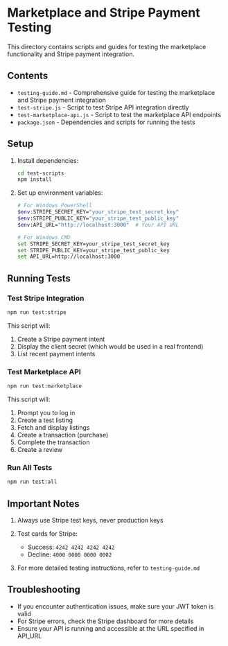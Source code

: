 # Marketplace and Stripe Payment Testing

This directory contains scripts and guides for testing the marketplace functionality and Stripe payment integration.

## Contents

- `testing-guide.md` - Comprehensive guide for testing the marketplace and Stripe payment integration
- `test-stripe.js` - Script to test Stripe API integration directly
- `test-marketplace-api.js` - Script to test the marketplace API endpoints
- `package.json` - Dependencies and scripts for running the tests

## Setup

1. Install dependencies:

   ```bash
   cd test-scripts
   npm install
   ```

2. Set up environment variables:

   ```bash
   # For Windows PowerShell
   $env:STRIPE_SECRET_KEY="your_stripe_test_secret_key"
   $env:STRIPE_PUBLIC_KEY="your_stripe_test_public_key"
   $env:API_URL="http://localhost:3000"  # Your API URL

   # For Windows CMD
   set STRIPE_SECRET_KEY=your_stripe_test_secret_key
   set STRIPE_PUBLIC_KEY=your_stripe_test_public_key
   set API_URL=http://localhost:3000
   ```

## Running Tests

### Test Stripe Integration

```bash
npm run test:stripe
```

This script will:

1. Create a Stripe payment intent
2. Display the client secret (which would be used in a real frontend)
3. List recent payment intents

### Test Marketplace API

```bash
npm run test:marketplace
```

This script will:

1. Prompt you to log in
2. Create a test listing
3. Fetch and display listings
4. Create a transaction (purchase)
5. Complete the transaction
6. Create a review

### Run All Tests

```bash
npm run test:all
```

## Important Notes

1. Always use Stripe test keys, never production keys
2. Test cards for Stripe:

   - Success: `4242 4242 4242 4242`
   - Decline: `4000 0000 0000 0002`

3. For more detailed testing instructions, refer to `testing-guide.md`

## Troubleshooting

- If you encounter authentication issues, make sure your JWT token is valid
- For Stripe errors, check the Stripe dashboard for more details
- Ensure your API is running and accessible at the URL specified in API_URL
